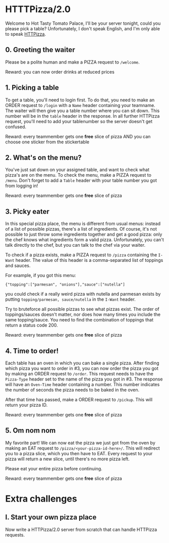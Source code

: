 # HTTTPizza/2.0

Welcome to Hot Tasty Tomato Palace, I'll be your server tonight, could you please pick a table?
Unfortunately, I don't speak English, and I'm only able to speak [HTTPizza](https://github.com/ZeusWPI/HTTPizza).

## 0. Greeting the waiter

Please be a polite human and make a PIZZA request to `/welcome`.

Reward: you can now order drinks at reduced prices

## 1. Picking a table

To get a table, you'll need to login first. To do that, you need to make an ORDER request to `/login` with a `Name` header containing your teamname. The waiter will then give you a table number where you can sit down. This number will be in the `table` header in the response. In all further HTTPizza request, you'll need to add your tablenumber so the server doesn't get confused.

Reward:  every teammember gets one **free** slice of pizza AND you can choose one sticker from the stickertable

## 2. What's on the menu?

You've just sat down on your assigned table, and want to check what pizza's are on the menu. To check the menu, make a PIZZA request to `/menu`. Don't forget to add a `Table` header with your table number you got from logging in!

Reward:  every teammember gets one **free** slice of pizza

## 3. Picky eater

In this special pizza place, the menu is different from usual menus: instead of a list of possible pizzas, there's a list of ingredients.
Of course, it's not possible to just throw some ingredients together and get a good pizza: only the chef knows what ingredients form a valid pizza.
Unfortunately, you can't talk directly to the chef, but you can talk to the chef via your waiter.

To check if a pizza exists, make a PIZZA request to `/pizza` containing the `I-Want` header. The value of this header is a comma-separated list of toppings and sauces.

For example, if you got this menu:

```
{"topping":["parmesan", "onions"],"sauce":["nutella"]
```
you could check if a really weird pizza with nutella and parmesan exists by putting `topping/parmesan, sauce/nutella` in the `I-Want` header.

Try to bruteforce all possible pizzas to see what pizzas exist. The order of toppings/sauces doesn't matter, nor does how many times you include the same topping/sauce. You need to find the combination of  toppings that return a status code 200.

Reward: every teammember gets one **free** slice of pizza

## 4. Time to order!

Each table has an oven in which you can bake a single pizza. After finding which pizza you want to order in #3, you can now order the pizza you got by making an ORDER request to `/order`. This request needs to have the `Pizza-Type` header set to the name of the pizza you got in #3. The response will have an `Oven-Time` header containing a number. This number indicates the number of seconds the pizza needs to be baked in the oven.

After that time has passed, make a ORDER request to `/pickup`. This will return your pizza ID.

Reward:  every teammember gets one **free** slice of pizza

## 5. Om nom nom

My favorite part! We can now eat the pizza we just got from the oven by making an EAT request to `/pizza/<your-pizza-id-here>/`. This will redirect you to a pizza slice, which you then have to EAT. Every request to your pizza will return a new slice, until there's no more pizza left.

Please eat your entire pizza before continuing.

Reward: every teammember gets one **free** slice of pizza

# Extra challenges

## I. Start your own pizza place

Now write a HTTPizza/2.0 server from scratch that can handle HTTPizza requests.
